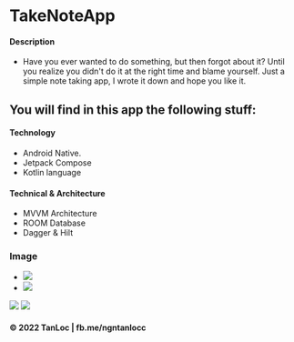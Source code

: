 # TakeNoteApp

#### Description
* Have you ever wanted to do something, but then forgot about it? Until you realize you didn't do it at the right time and blame yourself. Just a simple note taking app, I wrote it down and hope you like it.

## You will find in this app the following stuff:
#### Technology
* Android Native.
* Jetpack Compose
* Kotlin language

#### Technical & Architecture
* MVVM Architecture
* ROOM Database
* Dagger & Hilt

### Image

<ul>
   <li><img src="https://github.com/ngntanloc/TakeNoteApp/blob/main/Screenshot_20220506-172326.png" /></li>
   <li><img src="https://github.com/ngntanloc/TakeNoteApp/blob/main/Screenshot_20220506-172333.png" /></li>  
</ul>

![](https://github.com/ngntanloc/TakeNoteApp/blob/main/Screenshot_20220506-172326.png)
![](https://github.com/ngntanloc/TakeNoteApp/blob/main/Screenshot_20220506-172333.png)

#### © 2022 TanLoc | fb.me/ngntanlocc
